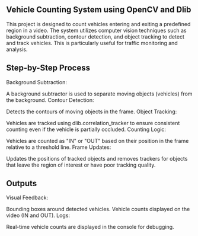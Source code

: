 <h2>Vehicle Counting System using OpenCV and Dlib</h2>
This project is designed to count vehicles entering and exiting a predefined region in a video. The system utilizes computer vision techniques such as background subtraction, contour detection, and object tracking to detect and track vehicles. This is particularly useful for traffic monitoring and analysis.

<h2>Step-by-Step Process</h2>
Background Subtraction:

A background subtractor is used to separate moving objects (vehicles) from the background.
Contour Detection:

Detects the contours of moving objects in the frame.
Object Tracking:

Vehicles are tracked using dlib.correlation_tracker to ensure consistent counting even if the vehicle is partially occluded.
Counting Logic:

Vehicles are counted as "IN" or "OUT" based on their position in the frame relative to a threshold line.
Frame Updates:

Updates the positions of tracked objects and removes trackers for objects that leave the region of interest or have poor tracking quality.

<h2>Outputs</h2>
Visual Feedback:

Bounding boxes around detected vehicles.
Vehicle counts displayed on the video (IN and OUT).
Logs:

Real-time vehicle counts are displayed in the console for debugging.
